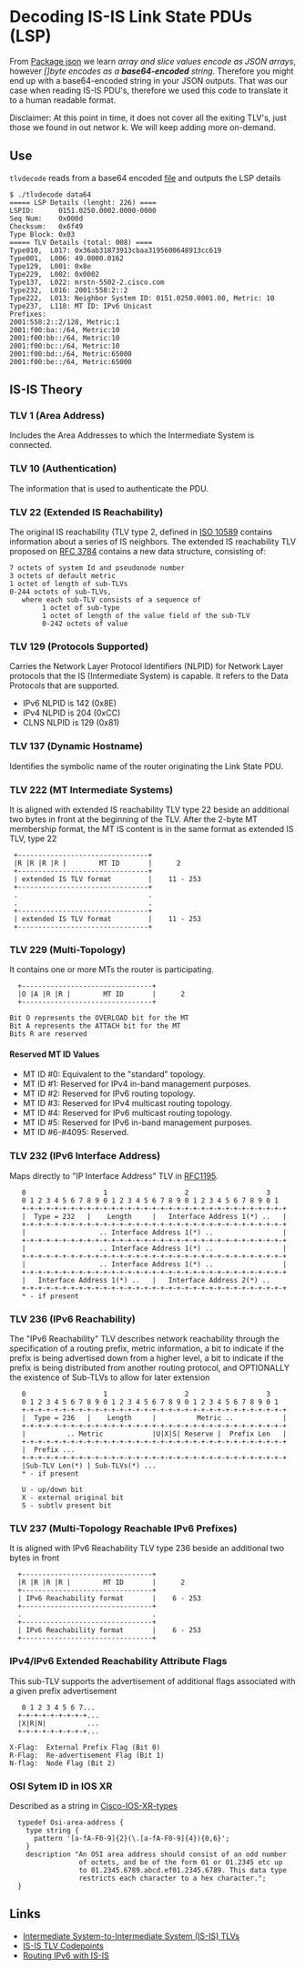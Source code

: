 # Decoding IS-IS Link State PDUs (LSP)

From [Package json](https://golang.org/pkg/encoding/json/) we learn _array and slice values encode as JSON arrays_, however _[]byte encodes as a **base64-encoded** string_. Therefore you might end up with a base64-encoded string in your JSON outputs. That was our case when reading IS-IS PDU's, therefore we used this code to translate it to a human readable format.

Disclaimer: At this point in time, it does not cover all the exiting TLV's, just those we found in out networ k. We will keep adding more on-demand.

## Use

`tlvdecode` reads from a base64 encoded [file](data64) and outputs the LSP details

```console
$ ./tlvdecode data64 
===== LSP Details (lenght: 226) ====
LSPID:      0151.0250.0002.0000-0000
Seq Num:    0x000d
Checksum:   0x6f49
Type Block: 0x03
===== TLV Details (total: 008) ====
Type010,  L017: 0x36ab31873913cbaa3195600648913cc619
Type001,  L006: 49.0000.0162
Type129,  L001: 0x8e
Type229,  L002: 0x0002
Type137,  L022: mrstn-5502-2.cisco.com
Type232,  L016: 2001:558:2::2
Type222,  L013: Neighbor System ID: 0151.0250.0001.00, Metric: 10
Type237,  L118: MT ID: IPv6 Unicast
Prefixes:
2001:558:2::2/128, Metric:1
2001:f00:ba::/64, Metric:10
2001:f00:bb::/64, Metric:10
2001:f00:bc::/64, Metric:10
2001:f00:bd::/64, Metric:65000
2001:f00:be::/64, Metric:65000
```

## IS-IS Theory


### TLV 1 (Area Address)

Includes the Area Addresses to which the Intermediate System is connected.

### TLV 10 (Authentication)

The information that is used to authenticate the PDU.

### TLV 22 (Extended IS Reachability)

The original IS reachability (TLV type 2, defined in [ISO 10589](https://www.iso.org/standard/30932.html) contains information about a series of IS neighbors. The extended IS reachability TLV proposed on [RFC 3784](https://tools.ietf.org/html/rfc3784) contains a new data structure, consisting of:

```
7 octets of system Id and pseudonode number
3 octets of default metric
1 octet of length of sub-TLVs
0-244 octets of sub-TLVs,
   where each sub-TLV consists of a sequence of
		1 octet of sub-type
		1 octet of length of the value field of the sub-TLV
		0-242 octets of value
```

### TLV 129 (Protocols Supported)

Carries the Network Layer Protocol Identifiers (NLPID) for Network Layer protocols that the IS (Intermediate System) is capable. It refers to the Data Protocols that are supported. 
- IPv6 NLPID is 142 (0x8E)
- IPv4 NLPID is 204 (0xCC)
- CLNS NLPID is 129 (0x81)

### TLV 137 (Dynamic Hostname)

Identifies the symbolic name of the router originating the Link State PDU.

### TLV 222 (MT Intermediate Systems)

It is aligned with extended IS reachability TLV type 22 beside an additional two bytes in front at the beginning of the TLV. After the 2-byte MT membership format, the MT IS content is in the same format as extended IS TLV, type 22

```
 +--------------------------------+
 |R |R |R |R |        MT ID       |      2
 +--------------------------------+
 | extended IS TLV format         |    11 - 253
 +--------------------------------+
 .                                .
 .                                .
 +--------------------------------+
 | extended IS TLV format         |    11 - 253
 +--------------------------------+
```

### TLV 229 (Multi-Topology)

It contains one or more MTs the router is participating.

```
  +--------------------------------+
  |O |A |R |R |        MT ID       |      2
  +--------------------------------+

Bit O represents the OVERLOAD bit for the MT
Bit A represents the ATTACH bit for the MT
Bits R are reserved
```

#### Reserved MT ID Values

-  MT ID #0: Equivalent to the "standard" topology.
-  MT ID #1: Reserved for IPv4 in-band management purposes.
-  MT ID #2: Reserved for IPv6 routing topology.
-  MT ID #3: Reserved for IPv4 multicast routing topology.
-  MT ID #4: Reserved for IPv6 multicast routing topology.
-  MT ID #5: Reserved for IPv6 in-band management purposes.
-  MT ID #6-#4095: Reserved.

### TLV 232 (IPv6 Interface Address)

Maps directly to "IP Interface Address" TLV in [RFC1195](https://tools.ietf.org/html/rfc1195).

```
   0                   1                   2                   3
   0 1 2 3 4 5 6 7 8 9 0 1 2 3 4 5 6 7 8 9 0 1 2 3 4 5 6 7 8 9 0 1
   +-+-+-+-+-+-+-+-+-+-+-+-+-+-+-+-+-+-+-+-+-+-+-+-+-+-+-+-+-+-+-+-+
   |  Type = 232   |    Length     |   Interface Address 1(*) ..   |
   +-+-+-+-+-+-+-+-+-+-+-+-+-+-+-+-+-+-+-+-+-+-+-+-+-+-+-+-+-+-+-+-+
   |                  .. Interface Address 1(*) ..                 |
   +-+-+-+-+-+-+-+-+-+-+-+-+-+-+-+-+-+-+-+-+-+-+-+-+-+-+-+-+-+-+-+-+
   |                  .. Interface Address 1(*) ..                 |
   +-+-+-+-+-+-+-+-+-+-+-+-+-+-+-+-+-+-+-+-+-+-+-+-+-+-+-+-+-+-+-+-+
   |                  .. Interface Address 1(*) ..                 |
   +-+-+-+-+-+-+-+-+-+-+-+-+-+-+-+-+-+-+-+-+-+-+-+-+-+-+-+-+-+-+-+-+
   |   Interface Address 1(*) ..   |   Interface Address 2(*) ..
   +-+-+-+-+-+-+-+-+-+-+-+-+-+-+-+-+-+-+-+-+-+-+-+-+-+-+-+-+-+-+-+-+
   * - if present
```

### TLV 236 (IPv6 Reachability)

The "IPv6 Reachability" TLV describes network reachability through the specification of a routing prefix, metric information, a bit to indicate if the prefix is being advertised down from a higher level, a bit to indicate if the prefix is being distributed from another routing protocol, and OPTIONALLY the existence of Sub-TLVs to allow for later extension

```
   0                   1                   2                   3
   0 1 2 3 4 5 6 7 8 9 0 1 2 3 4 5 6 7 8 9 0 1 2 3 4 5 6 7 8 9 0 1
   +-+-+-+-+-+-+-+-+-+-+-+-+-+-+-+-+-+-+-+-+-+-+-+-+-+-+-+-+-+-+-+-+
   |  Type = 236   |    Length     |          Metric ..            |
   +-+-+-+-+-+-+-+-+-+-+-+-+-+-+-+-+-+-+-+-+-+-+-+-+-+-+-+-+-+-+-+-+
   |          .. Metric            |U|X|S| Reserve |  Prefix Len   |
   +-+-+-+-+-+-+-+-+-+-+-+-+-+-+-+-+-+-+-+-+-+-+-+-+-+-+-+-+-+-+-+-+
   |  Prefix ...
   +-+-+-+-+-+-+-+-+-+-+-+-+-+-+-+-+-+-+-+-+-+-+-+-+-+-+-+-+-+-+-+-+
   |Sub-TLV Len(*) | Sub-TLVs(*) ...
   * - if present

   U - up/down bit
   X - external original bit
   S - subtlv present bit
```

### TLV 237 (Multi-Topology Reachable IPv6 Prefixes)

It is aligned with IPv6 Reachability TLV type 236 beside an additional two bytes in front

```
  +--------------------------------+
  |R |R |R |R |        MT ID       |      2
  +--------------------------------+
  | IPv6 Reachability format       |    6 - 253
  +--------------------------------+
  .                                .
  +--------------------------------+
  | IPv6 Reachability format       |    6 - 253
  +--------------------------------+
```

### IPv4/IPv6 Extended Reachability Attribute Flags

This sub-TLV supports the advertisement of additional flags associated with a given prefix advertisement

```
   0 1 2 3 4 5 6 7...
  +-+-+-+-+-+-+-+-+...
  |X|R|N|          ...
  +-+-+-+-+-+-+-+-+...

X-Flag:  External Prefix Flag (Bit 0)
R-Flag:  Re-advertisement Flag (Bit 1)
N-flag:  Node Flag (Bit 2)
```

### OSI Sytem ID in IOS XR 

Described as a string in [Cisco-IOS-XR-types](https://github.com/YangModels/yang/blob/master/vendor/cisco/xr/621/Cisco-IOS-XR-types.yang#L261)

```
  typedef Osi-area-address {
    type string {
      pattern '[a-fA-F0-9]{2}(\.[a-fA-F0-9]{4}){0,6}';
    }
    description "An OSI area address should consist of an odd number
                 of octets, and be of the form 01 or 01.2345 etc up
                 to 01.2345.6789.abcd.ef01.2345.6789. This data type
                 restricts each character to a hex character.";
  }
```


## Links

- [Intermediate System-to-Intermediate System (IS-IS) TLVs](http://www.cisco.com/c/en/us/support/docs/ip/integrated-intermediate-system-to-intermediate-system-is-is/5739-tlvs-5739.html)
- [IS-IS TLV Codepoints](https://www.iana.org/assignments/isis-tlv-codepoints/isis-tlv-codepoints.xhtml)
- [Routing IPv6 with IS-IS](https://tools.ietf.org/html/rfc5308)